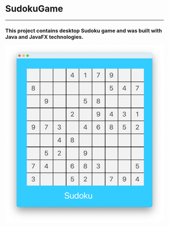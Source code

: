 # SudokuGame
---
### This project contains desktop Sudoku game and was built with Java and JavaFX technologies. 

![Alt text](JavaDesktopSudoku/1.png?raw=true )
